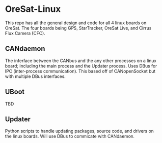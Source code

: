 # OreSat-Linux
This repo has all the general design and code for all 4 linux boards on OreSat. The four boards being GPS, StarTracker, OreSat Live, and Cirrus Flux Camera (CFC).

## CANdaemon
The inferface between the CANbus and the any other processes on a linux board; including the main process and the Updater process. Uses DBus for IPC (inter-process communication). This based off of CANopenSocket but with multiple DBus interfaces.

## UBoot
TBD

## Updater
Python scripts to handle updating packages, source code, and drivers on the linux boards. Will use DBus to commicate with CANdaemon.

